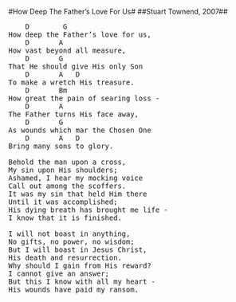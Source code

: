 #How Deep The Father’s Love For Us#
##Stuart Townend, 2007##
<pre>
<span class="notes">	D		 G</span>
How deep the Father’s love for us,
<span class="notes">	D		A</span>
How vast beyond all measure,
<span class="notes">	D		G</span>
That He should give His only Son
<span class="notes">	D		A	D</span>
To make a wretch His treasure.
<span class="notes">	D		Bm</span>
How great the pain of searing loss -
<span class="notes">	D		A</span>
The Father turns His face away,
<span class="notes">	D		G</span>
As wounds which mar the Chosen One
<span class="notes">	D		A	D</span>
Bring many sons to glory.

Behold the man upon a cross,
My sin upon His shoulders;
Ashamed, I hear my mocking voice
Call out among the scoffers.
It was my sin that held Him there
Until it was accomplished;
His dying breath has brought me life -
I know that it is finished.

I will not boast in anything,
No gifts, no power, no wisdom;
But I will boast in Jesus Christ,
His death and resurrection.
Why should I gain from His reward?
I cannot give an answer;
But this I know with all my heart -
His wounds have paid my ransom.
</pre>
